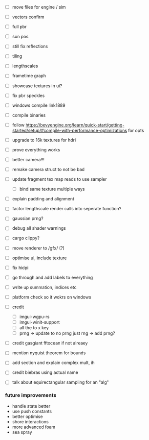 - [ ] move files for engine / sim

- [ ] vectors confirm
- [ ] full pbr
- [ ] sun pos
- [ ] still fix reflections
- [ ] tiling
- [ ] lengthscales
- [ ] frametime graph
- [ ] showcase textures in ui?
- [ ] fix pbr speckles


- [ ] windows compile link1889
- [ ] compile binaries
- [ ] follow https://bevyengine.org/learn/quick-start/getting-started/setup/#compile-with-performance-optimizations for opts
- [ ] upgrade to 16k textures for hdri
- [ ] prove everything works
- [ ] better camera!!!
- [ ] remake camera struct to not be bad
- [ ] update fragment tex map reads to use sampler
    - [ ] bind same texture multiple ways

- [ ] explain padding and alignment
- [ ] factor lengthscale render calls into seperate function?
- [ ] gaussian prng?
- [ ] debug all shader warnings
- [ ] cargo clippy?

- [ ] move renderer to /gfx/ (?)
- [ ] optimise ui, include texture 
- [ ] fix hidpi
- [ ] go through and add labels to everything
- [ ] write up summation, indices etc
- [ ] platform check so it wokrs on windows
- [ ] credit 
    - [ ] imgui-wgpu-rs
    - [ ] imgui-winit-support
    - [ ] all the to x key
    - [ ] prng -> update to no prng just rng -> add prng?
- [ ] credit gasgiant fftocean if not alreaey
- [ ] mention nyquist theorem for bounds
- [ ] add section and explain complex mult, ih
- [ ] credit biebras  using actual name
- [ ] talk about equirectangular sampling for an "alg"


### future improvements
- handle state better
- use push constants
- better optimise
- shore interactions
- more advanced foam
- sea spray

